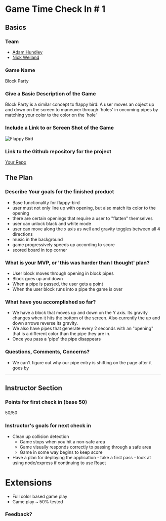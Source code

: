 # Game Time Check In # 1

## Basics

### Team
- [Adam Hundley](https://github.com/adamhundley)
- [Nick Weiland](https://github.com/weilandia)

### Game Name

Block Party

### Give a Basic Description of the Game

Block Party is a similar concept to flappy bird. A user moves an object up and down on the screen to maneuver through 'holes' in oncoming pipes by matching your color to the color on the 'hole'

### Include a Link to or Screen Shot of the Game

![Flappy Bird](https://techlab.education/image/java/flappy-bird/unique-design.gif)

### Link to the Github repository for the project
[Your Repo](https://github.com/adamhundley/block_party)

## The Plan

### Describe Your goals for the finished product

- Base functionality for flappy-bird
- user must not only line up with opening, but also match its color to the opening
- there are certain openings that require a user to "flatten" themselves
- user can unlock black and white mode
- user can move along the x axis as well and gravity toggles between all 4 directions
- music in the background
- game progressively speeds up according to score
- scored board in top corner

### What is your MVP, or 'this was harder than I thought' plan?

- User block moves through opening in block pipes
- Block goes up and down
- When a pipe is passed, the user gets a point
- When the user block runs into a pipe the game is over

### What have you accomplished so far?

- We have a block that moves up and down on the Y axis. Its gravity changes when it hits the bottom of the screen. Also currently the up and down arrows reverse its gravity.
- We also have pipes that generate every 2 seconds with an "opening" that is a different color than the pipe they are in.
- Once you pass a 'pipe' the pipe disappears

### Questions, Comments, Concerns?
- We can't figure out why our pipe entry is shifting on the page after it goes by

-----

## Instructor Section

### Points for first check in (base 50)

50/50

### Instructor's goals for next check in

- Clean up collision detection 
  - Game stops when you hit a non-safe area
  - Game visually responds correctly to passing through a safe area
  - Game in some way begins to keep score
- Have a plan for deploying the application - take a first pass - look at using node/express if continuing to use React

# Extensions

- Full color based game play
- Game play ~ 50% tested

### Feedback?
